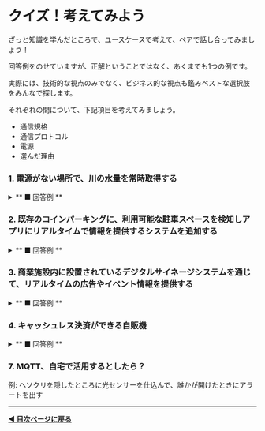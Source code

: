 # クイズ！考えてみよう

ざっと知識を学んだところで、ユースケースで考えて、ペアで話し合ってみましょう！



回答例をのせていますが、正解ということではなく、あくまでも1つの例です。


実際には、技術的な視点のみでなく、ビジネス的な視点も鑑みベストな選択肢をみんなで探します。


それぞれの問について、下記項目を考えてみましょう。
- 通信規格
- 通信プロトコル
- 電源
- 選んだ理由



### 1.  電源がない場所で、川の水量を常時取得する

<details >
<summary>** ■ 回答例 **</summary>
- 通信規格: LPWA
- 通信プロトコル: MQTT
- 電源: バッテリー
- 選んだ理由: 電源がない場所のため、バッテリーをつけて、かつ常時データを取得しても消費電力が少ない通信規格とプロトコルを選択。
</details>



### 2. 既存のコインパーキングに、利用可能な駐車スペースを検知しアプリにリアルタイムで情報を提供するシステムを追加する

<details>
<summary>** ■ 回答例 **</summary>
- 通信規格: Wi-Fi
- 通信プロトコル: MQTT
- 電源: コンセントから取る
- 選んだ理由: Wi-Fiは都市部でのアクセスポイントの設置が容易で、高速なデータ転送が可能。MQTTは通信効率が高くリアルタイムでのデータ更新に適している。電源はもともとコインパーキング機器設置のために引き込んでいる電源を利用する。
</details>

### 3. 商業施設内に設置されているデジタルサイネージシステムを通じて、リアルタイムの広告やイベント情報を提供する
<details>
<summary>** ■ 回答例 **</summary>
- 通信規格: Wi-Fi
- 通信プロトコル: WebSocket
- 電源: 店舗の既存電源網を利用
- 選んだ理由: WebSocketはサーバーとクライアント間でリアルタイムの双方向通信が可能であるため、デジタルサイネージの内容を動的に更新するのに適している。Wi-Fiは商業施設内で広範囲にアクセスポイントを設置することが可能で、複数のディスプレイと中央サーバー間での安定した通信を保証する。店舗内には既に安定した電源網が整備されているため、追加の電源設計を必要とせずに済む。
</details>


### 4. キャッシュレス決済ができる自販機

<details >
<summary>** ■ 回答例 **</summary>
- 通信規格: LTE
- 通信プロトコル: HTTP
- 電源: 設置場所物件の外壁にコンセントを増設してとる
- 選んだ理由: 場所は人通りが多い町中なのでSIMを入れればLTEでつなげることができる。また自販機そのものが電力消費が多いためコンセントからとることが望ましい。常時データ送付ではなく決済のときに通信ができれば良いためHTTP。


### 5.大規模な工場で、生産ラインの稼働状況を監視し、中央の監視システムでリアルタイムに情報を集約する

<details>
<summary>** ■ 回答例 **</summary>
- 通信規格: Wi-Fi
- 通信プロトコル: MQTT
- 電源: 工場の既存の電源網を利用
- 選んだ理由: MQTTは軽量であり、多数のデバイスが中央のブローカーに対して効率的に通信することができるプロトコルであるため、リアルタイムのデータ転送と迅速な通知配信に適している。Wi-Fiは工場内でのセットアップが比較的容易で、広範囲にわたるデバイス接続をサポートする。工場内では安定した電源が確保されているため、システムの連続的な稼働が可能。
</details>





### 6. MQTT、どんなときにどんなふうにつかう？

どのような場面でMQTTが活躍しそうか、考えてみましょう！


例
- MQTTに適していそうな場面: オフィスビル内の照明、空調、セキュリティ、およびその他の設備を統合的に管理し、リアルタイムでの監視および制御する
- 選んだ理由: 多数のデバイスが中央のブローカーに対して効率的に通信することができるため




</details>

### 7. MQTT、自宅で活用するとしたら？

例: ヘソクリを隠したところに光センサーを仕込んで、誰かが開けたときにアラートを出す




---

**[◀ 目次ページに戻る](./readme.md)**
